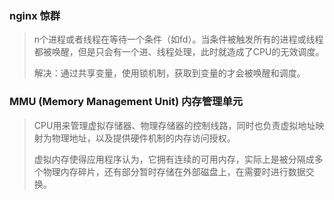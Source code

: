 ### nginx 惊群

> n个进程或者线程在等待一个条件（如fd）。当条件被触发所有的进程或线程都被唤醒，但是只会有一个进、线程处理，此时就造成了CPU的无效调度。
>
> 解决：通过共享变量，使用锁机制，获取到变量的才会被唤醒和调度。

### MMU (Memory Management Unit) 内存管理单元

> CPU用来管理虚拟存储器、物理存储器的控制线路，同时也负责虚拟地址映射为物理地址，以及提供硬件机制的内存访问授权。
>
> 虚拟内存使得应用程序认为，它拥有连续的可用内存，实际上是被分隔成多个物理内存碎片，还有部分暂时存储在外部磁盘上，在需要时进行数据交换。